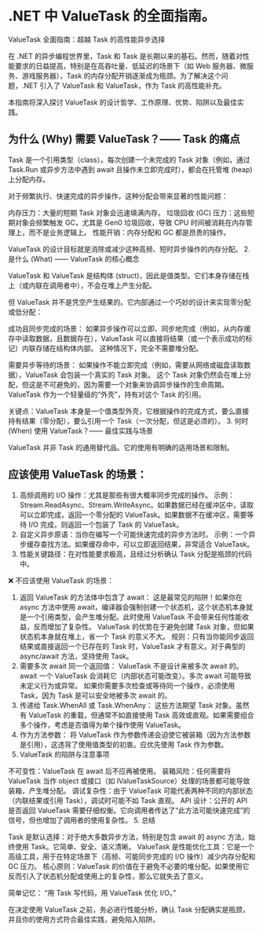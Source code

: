 # .NET 中 ValueTask 的全面指南。

ValueTask 全面指南：超越 Task 的高性能异步选择

在 .NET 的异步编程世界里，Task 和 Task<T> 是长期以来的基石。然而，随着对性能要求的日益提高，特别是在高吞吐量、低延迟的场景下（如 Web 服务器、微服务、游戏服务器），Task 的内存分配开销逐渐成为瓶颈。为了解决这个问题，.NET 引入了 ValueTask 和 ValueTask<T>，作为 Task 的高性能补充。

本指南将深入探讨 ValueTask 的设计哲学、工作原理、优势、陷阱以及最佳实践。

## 为什么 (Why) 需要 ValueTask？—— Task 的痛点

Task 是一个引用类型（class）。每次创建一个未完成的 Task 对象（例如，通过 Task.Run 或异步方法中遇到 await 且操作未立即完成时），都会在托管堆 (heap) 上分配内存。

对于频繁执行、快速完成的异步操作，这种分配会带来显著的性能问题：

内存压力：大量的短期 Task 对象会迅速填满内存。
垃圾回收 (GC) 压力：这些短期对象会频繁触发 GC，尤其是 Gen0 垃圾回收，导致 CPU 时间被消耗在内存管理上，而不是业务逻辑上。
性能开销：内存分配和 GC 都是昂贵的操作。

ValueTask 的设计目标就是消除或减少这种高频、短时异步操作的内存分配。 2. 是什么 (What) —— ValueTask 的核心概念

ValueTask 和 ValueTask<TResult> 是结构体 (struct)，因此是值类型。它们本身存储在栈上（或内联在调用者中），不会在堆上产生分配。

但 ValueTask 并不是凭空产生结果的。它内部通过一个巧妙的设计来实现零分配或低分配：

成功且同步完成的场景：
如果异步操作可以立即、同步地完成（例如，从内存缓存中读取数据，且数据存在），ValueTask 可以直接将结果（或一个表示成功的标记）内联存储在结构体内部。
这种情况下，完全不需要堆分配。

需要异步等待的场景：
如果操作不能立即完成（例如，需要从网络或磁盘读取数据），ValueTask 会包装一个真实的 Task 对象。
这个 Task 对象仍然会在堆上分配，但这是不可避免的，因为需要一个对象来协调异步操作的生命周期。
ValueTask 作为一个轻量级的“外壳”，持有对这个 Task 的引用。

关键点：ValueTask 本身是一个值类型外壳，它根据操作的完成方式，要么直接持有结果（零分配），要么引用一个 Task（一次分配，但这是必须的）。 3. 何时 (When) 使用 ValueTask？—— 最佳实践与场景

ValueTask 并非 Task 的通用替代品。它的使用有明确的适用场景和限制。

## 应该使用 ValueTask 的场景：

1. 高频调用的 I/O 操作：尤其是那些有很大概率同步完成的操作。
   示例：Stream.ReadAsync、Stream.WriteAsync。如果数据已经在缓冲区中，读取可以立即完成，返回一个零分配的 ValueTask<int>。如果数据不在缓冲区，需要等待 I/O 完成，则返回一个包装了 Task<int> 的 ValueTask<int>。
2. 自定义异步原语：当你在编写一个可能快速完成的异步方法时。
   示例：一个异步缓存查找方法。如果缓存命中，可以立即返回结果，非常适合 ValueTask<T>。
3. 性能关键路径：在对性能要求极高，且经过分析确认 Task 分配是瓶颈的代码中。

❌ 不应该使用 ValueTask 的场景：

1. 返回 ValueTask 的方法体中包含了 await：
   这是最常见的陷阱！如果你在 async 方法中使用 await，编译器会强制创建一个状态机，这个状态机本身就是一个引用类型，会产生堆分配。此时使用 ValueTask 不会带来任何性能收益，反而增加了复杂性。
   ValueTask 的优势在于避免创建 Task 对象，但如果状态机本身就在堆上，省一个 Task 的意义不大。
   规则：只有当你能同步返回结果或直接返回一个已存在的 Task 时，ValueTask 才有意义。对于典型的 async/await 方法，坚持使用 Task。
2. 需要多次 await 同一个返回值：
   ValueTask 不是设计来被多次 await 的。await 一个 ValueTask 会消耗它（内部状态可能改变）。多次 await 可能导致未定义行为或异常。
   如果你需要多次检查或等待同一个操作，必须使用 Task，因为 Task 是可以安全地被多次 await 的。
3. 传递给 Task.WhenAll 或 Task.WhenAny：
   这些方法期望 Task 对象。虽然有 ValueTask 的重载，但通常不如直接使用 Task 高效或直观。如果需要组合多个操作，考虑是否值得为单个操作使用 ValueTask。
4. 作为方法参数：
   将 ValueTask 作为参数传递会迫使它被装箱（因为方法参数是引用），这违背了使用值类型的初衷。应优先使用 Task 作为参数。
5. ValueTask 的陷阱与注意事项

不可变性：ValueTask 在 await 后不应再被使用。
装箱风险：任何需要将 ValueTask 当作 object 或接口（如 IValueTaskSource）处理的场景都可能导致装箱，产生堆分配。
调试复杂性：由于 ValueTask 可能代表两种不同的内部状态（内联结果或引用 Task），调试时可能不如 Task 直观。
API 设计：公开的 API 是否返回 ValueTask 需要仔细权衡。它向调用者传达了“此方法可能快速完成”的信号，但也增加了调用者的使用复杂性。 5. 总结

Task 是默认选择：对于绝大多数异步方法，特别是包含 await 的 async 方法，始终使用 Task。它简单、安全、语义清晰。
ValueTask 是性能优化工具：它是一个高级工具，用于在特定场景下（高频、可能同步完成的 I/O 操作）减少内存分配和 GC 压力。
核心原则：ValueTask 的价值在于避免不必要的堆分配。如果使用它反而引入了状态机分配或使用上的复杂性，那么它就失去了意义。

简单记忆：
“用 Task 写代码，用 ValueTask 优化 I/O。”

在决定使用 ValueTask 之前，务必进行性能分析，确认 Task 分配确实是瓶颈，并且你的使用方式符合最佳实践，避免陷入陷阱。
